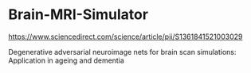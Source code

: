 # Brain-MRI-Simulator

https://www.sciencedirect.com/science/article/pii/S1361841521003029


Degenerative adversarial neuroimage nets for brain scan simulations: Application in ageing and dementia
